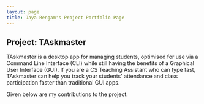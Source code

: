```yaml
---
layout: page
title: Jaya Rengam's Project Portfolio Page
---
```


## Project: TAskmaster

TAskmaster is a desktop app for managing students, optimised for use
via a Command Line Interface (CLI) while still having the benefits of
a Graphical User Interface (GUI). If you are a CS Teaching Assistant
who can type fast, TAskmaster can help you track your students'
attendance and class participation faster than traditional GUI apps.

Given below are my contributions to the project.
